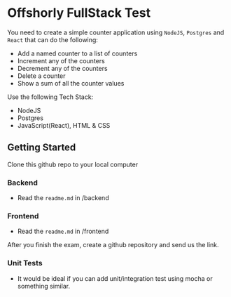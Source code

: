 # Offshorly FullStack Test

You need to create a simple counter application using `NodeJS`, `Postgres` and `React` that can do the following:

- Add a named counter to a list of counters
- Increment any of the counters
- Decrement any of the counters
- Delete a counter
- Show a sum of all the counter values

Use the following Tech Stack:

- NodeJS
- Postgres
- JavaScript(React), HTML & CSS

## Getting Started

Clone this github repo to your local computer

### Backend

- Read the `readme.md` in /backend

### Frontend

- Read the `readme.md` in /frontend

After you finish the exam, create a github repository and send us the link.

### Unit Tests
- It would be ideal if you can add unit/integration test using mocha or something similar.
